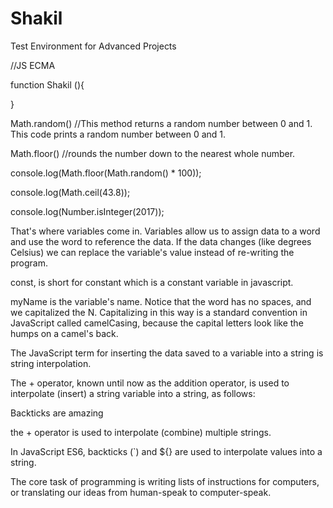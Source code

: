 # Shakil
Test Environment for Advanced Projects

//JS ECMA

function Shakil (){

}

Math.random()		//This method returns a random number between 0 and 1. This code prints a random number between 0 and 1.

Math.floor()		//rounds the number down to the nearest whole number.

console.log(Math.floor(Math.random() * 100));

console.log(Math.ceil(43.8));

console.log(Number.isInteger(2017));

That's where variables come in. 
Variables allow us to assign data to a word and use the word to reference the data. 
If the data changes (like degrees Celsius) we can replace the variable's value instead of re-writing the program.

const, is short for constant which is a constant variable in javascript.

myName is the variable's name. 
Notice that the word has no spaces, and we capitalized the N. 
Capitalizing in this way is a standard convention in JavaScript called camelCasing, because the capital letters look like the humps on a camel's back.

The JavaScript term for inserting the data saved to a variable into a string is string interpolation.

The + operator, known until now as the addition operator, is used to interpolate (insert) a string variable into a string, as follows:

Backticks are amazing

the + operator is used to interpolate (combine) multiple strings.

In JavaScript ES6, backticks (`) and ${} are used to interpolate values into a string.

The core task of programming is writing lists of instructions for computers, or translating our ideas from human-speak to computer-speak.












